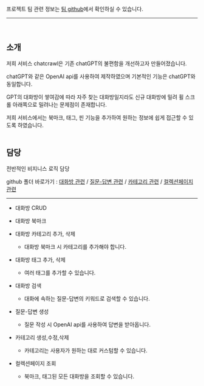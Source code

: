 <br><br>

프로젝트 팀 관련 정보는 [팀 github](https://github.com/codestates-seb/seb43_main_012)에서 확인하실 수 있습니다.

---
<br>

## 소개

저희 서비스 chatcrawl은 기존 chatGPT의 불편함을 개선하고자 만들어졌습니다.

chatGPT와 같은 OpenAI api를 사용하여 제작하였으며 기본적인 기능은 chatGPT와 동일합니다.

GPT의 대화방이 쌓여감에 따라 자주 찾는 대화방일지라도 신규 대화방에 밀려 휠 스크롤 아래쪽으로 밀려나는 문제점이 존재합니다. 

저희 서비스에서는 북마크, 태그, 핀 기능을 추가하여 원하는 정보에 쉽게 접근할 수 있도록 하였습니다.
<br><br>

## 담당
전반적인 비지니스 로직 담당

github 폴더 바로가기 : 
[대화방 관련](https://github.com/splo-sh/team-project/tree/main/server/src/main/java/com/codestates/seb43_main_012/conversation) /
[질문-답변 관련](https://github.com/splo-sh/team-project/tree/main/server/src/main/java/com/codestates/seb43_main_012/qna) /
[카테고리 관련](https://github.com/splo-sh/team-project/tree/main/server/src/main/java/com/codestates/seb43_main_012/category) /
[컬렉션페이지 관련](https://github.com/splo-sh/team-project/tree/main/server/src/main/java/com/codestates/seb43_main_012/collection)

---

* 대화방 CRUD
* 대화방 북마크
* 대화방 카테고리 추가, 삭제
  * 대화방 북마크 시 카테고리를 추가해야 합니다.
 
* 대화방 태그 추가, 삭제
  * 여러 태그를 추가할 수 있습니다.
    
* 대화방 검색
  * 대화에 속하는 질문-답변의 키워드로 검색할 수 있습니다.
    
* 질문-답변 생성
  * 질문 작성 시 OpenAI api를 사용하여 답변을 받아옵니다.
    
* 카테고리 생성,수정,삭제
  * 카테고리는 사용자가 원하는 대로 커스텀할 수 있습니다.
    
* 컬렉션페이지 조회
  * 북마크, 태그된 모든 대화방을 조회할 수 있습니다.
